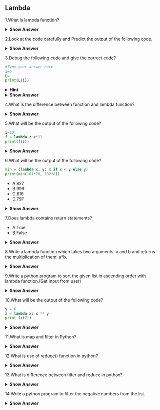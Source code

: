 ## Lambda
1.What is lambda function?

<details><summary> <b>Show Answer</b> </summary>
  
Lambda function is an anonymous function is a function that is defined without a name.Lambda functions can have any number of arguments but only one expression. The expression is evaluated and returned. Lambda functions can be used wherever function objects are required.

Syntax:
   lambda arguments: expression
  
**Example**:
```python
double = lambda x: x * 2
print(double(5))
```
**Output**:
10
</details>

2.Look at the code carefully and Predict the output of the following code.

<details><summary> <b>Show Answer</b> </summary>
  
```python
list = [1, 5, 4, 6, 8, 11, 3, 12]
new_list = list(filter(lambda x: (x%2 == 0) ,list))
print(new_list)
```
**Output**:
  
new_list = list(filter(lambda x: (x%2 == 0) ,list))
TypeError: 'list' object is not callable
  
</details>

3.Debug the following code and give the correct code?

```python
#Type your answer here.
i=6
L=
print(L(i))
```
<details><summary> <b>Hint</b> </summary>
  You can start your function as following: lambda x: 
  
And then write your statement after the colon (:)
  
  </details> 

<details><summary> <b>Show Answer</b> </summary>
  
```python
i=6
L = lambda x: x+2
print(L(i))
```
**Output**:
  
  8
</details>

4.What is the difference between function and lambda function?


<details><summary> <b>Show Answer</b> </summary>
The functionality of both functions and lambda functions are similar. But, we need to write some extra code in normal functions compared to lambda functions for the same functionality.

Lambda functions come in handy when there is a single expression.
  
**Example**:
  
  *Function*:
  
```python
def absolute_value(num):
    if num >= 0:
        return num
    else:
        return -num
print(absolute_value(2))
print(absolute_value(-4))
```
  
 *Lambda function*: 
  
```python
i=6
L = lambda x: x+2
print(L(i))
```
  
</details>

5.What will be the output of the following code?

```python
i=10
f = lambda z z*11
print(f(i))
```

<details><summary> <b>Show Answer</b> </summary>
  
  **Output**:
  
  SyntaxError: bad input on line 4
  Because in line 4 ':' is missing
  
 **Ans**:
  
  ```python
i=9
f = lambda z: z*11
print(f(i))
```
**Output**:
  
  99
  
 </details>
 
 6.What will be the output of the following code?
 
 ```python
min = (lambda x, y: x if x < y else y)
print(min(101*70, 102*8))
```
- A.827
- B.999
- C.816
- D.797

<details><summary> <b>Show Answer</b> </summary>
  
**Ans**:
  
C.816
  
</details>

7.Does lambda contains return statements?

- A.True
- B.False

<details><summary> <b>Show Answer</b> </summary>
  
**Ans**:
  
  B.False

<details><summary> <b>Explanation</b> </summary>  
  
 lambda definition does not include a return statement. it always contains an expression which is returned. Also note that we can put a lambda definition anywhere a function is expected. We don’t have to assign it to a variable at all.

  </details>
  </details>
  
8.Write a lambda function which takes two arguments: a and b and returns the multiplication of them: a*b.

<details><summary> <b>Show Answer</b> </summary>
  
```python
i=int(input())
j=int(input())
f = lambda a, b: a*b
print(f(i, j))
```
  
**Output**:
  
  i=5
  j=6
  30
  It's based on user input's.
  
  </details>
  
9.Write a python program to sort the given list in ascending order with lambda function.(Get input from user)
  
  <details><summary> <b>Show Answer</b> </summary>
  
  ```python
lst=list(map(int,input().strip().split()))
lst = sorted(lst, key=lambda x: x)
print(lst)
```
  
**Output**:
  
8 10 4 23 666
  
[4, 8, 10, 23, 666]
</details>

10.What will be the output of the following code?

```python
y = 6
z = lambda x: x ** y
print (z(7))
```
<details><summary> <b>Show Answer</b> </summary>
  
**Ans**:
  
117649
  
<details><summary> <b>Explanation</b> </summary>  
  
The lambda keyword creates an anonymous function. The x is a parameter, that is passed to the lambda function. The parameter is followed by a colon character. The code next to the colon is the expression that is executed, when the lambda function is called. The lambda function is assigned to the z variable.
The lambda function is executed. The number 7 is passed to the anonymous function and it returns 117649 as the result. Note that z is not a name for this function. It is only a variable to which the anonymous function was assigned.
  </details>
  </details>
  
11.What is map and filter in Python?

<details><summary> <b>Show Answer</b> </summary>
  
1.The map function takes each item in a given iterable and and includes all of them in a new lazy iterable, transforming each item along the way.
  
2.The filter function doesn't transform the items, but it's selectively picks out which items it should include in the new lazy iterable.

**Syntax of map() function**:
  
     map(function,sequence)
  
where,
- function – function argument responsible for applied on each element of the sequence
- sequence – Sequence argument can be anything like list, tuple, string  
  
**Syntax of filter() function**:
  
     filter(funtion, sequence)
  
where,
- function – Function argument is responsible for performing condition checking.
- sequence – Sequence argument can be anything like list, tuple, string
</details>

12.What is use of reduce() function in python?

<details><summary> <b>Show Answer</b> </summary>
  
In Python, the reduce() function is used to minimize sequence elements into a single value by applying the specified condition. The reduce() function is present in the functools module; hence, we need to import it using the import statement before using it.

**Syntax of reduce() function**:
  
   reduce(function, sequence)
  
  </details>
  
13.What is difference between filter and reduce in python?
  
<details><summary> <b>Show Answer</b> </summary>
  
**Filter**:
   - filter is used to spliting the data.
   - Function is a boolean condition that rejects all the items in the iterable object that are not true.
   - Syntax: filter(function,iterable object)
   - Example: All the even numbers from a list.
**Reduce**:
   - reduce function used to single output operations.
   - Breaks down the entire process of the applying the function into pair-wise operations.
   - Syntax: reduce(function,iterable object)
   - Example: Product of all the items in the list.
  
</details>

14.Write a python program to filter the negative numbers from the list.

<details><summary> <b>Show Answer</b> </summary>

```python  
lst1=list(map(int,input().strip().split()))
lst = list(filter(lambda x: x<0, lst1))
print(lst)
print(lst)
```
     
**Output**:
[12, -1, 9, 8, -0.5, -0.2, -100]
[-1, -0.5, -0.2, -100]
                                 
                                 </details>
  
15.What will be the output of the following code?
  
```python
str1="Welcome to my new world"
lst = list(filter(lambda x: True if x.lower() in "aeiou" else False, str1))
print(lst)
```
  
<details><summary> <b>Show Answer</b> </summary>
  
**Ans**:
  
  ['e', 'o', 'e', 'o', 'e', 'o']
  
<details><summary> <b>Explanation</b> </summary>
 
  - You can use filter(f, list). Make sure your function is a logical statement to facilitate the filtering process.
  - Since filter() function will return an iterator, you can use list() function to convert it to a proper Python list.
  - To create a lambda function with logical expression you can implement something like this:

    **lambda x: True if x in ….else False**
  </details>
  </details>

 
                                 
                                 
                                 
